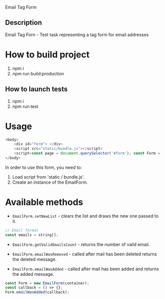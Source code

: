 Email Tag Form

## Description

Email Tag Forn - Test task representing a tag form for email addresses

# How to build project

1. npm i
2. npm run build:production

## How to launch tests

1. npm i
2. npm run test

# Usage

```js
<body>
    <div id="form"> </div>
    <script src="static/bundle.js"></script>
    <script>const page = document.querySelector('#form'); const Form = new EmailForm(page);</script>
</body>
```

In order to use this form, you need to:

1. Load script from 'static / bundle.js'.
2. Create an instance of the EmailForm.

# Available methods

-   `EmailForm.setNewList` - clears the list and draws the new one passed to it.

```js
// Email format
const emails = string[];
```

-   `EmailForm.getValidEmailsCount` - returns the number of valid email.

-   `EmailForm.emailWasRemoved` - called after mail has been deleted returns the deleted message.

-   `EmailForm.emailWasAdded` - called after mail has been added and returns the added message.

```js
const Form = new EmailForm(container);
const callback = () => {};
Form.emailWasAdded(callback);
```
